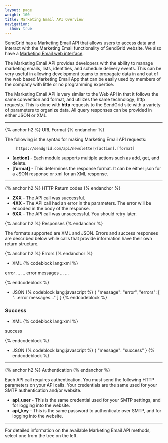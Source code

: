```yaml
---
layout: page
weight: 100
title: Marketing Email API Overview
navigation:
  show: true
---
```


SendGrid has a Marketing Email API that allows users to access data and interact with the Marketing Email functionality of SendGrid website. We also have a [Marketing Email web interface]({{root_url}}/Marketing_Emails/index.html).

The Marketing Email API provides developers with the ability to manage marketing emails, lists, identities, and schedule delivery events. This can be very useful in allowing development teams to propagate data in and out of the web based Marketing Email App that can be easily used by members of the company with little or no programming expertise.

The Marketing Email API is very similar to the Web API in that it follows the same convention and format, and utilizes the same technology; http requests. This is done with **http** requests to the SendGrid site with a variety of parameters to organize data. All query responses can be provided in either JSON or XML.  

* * * * *


{% anchor h2 %} URL Format {% endanchor %}


The following is the syntax for making Marketing Email API requests:

`     https://sendgrid.com/api/newsletter/[action].[format]`

-   **[action]** - Each module supports multiple actions such as add, get, and delete.
-   **[format]** - This determines the response format. It can be either json for a JSON response or xml for an XML response.

* * * * *


{% anchor h2 %} HTTP Return codes {% endanchor %}


-   **2XX** - The API call was successful.
-   **4XX** - The API call had an error in the parameters. The error will be encoded in the body of the response.
-   **5XX** - The API call was unsuccessful. You should retry later.


{% anchor h2 %} Responses {% endanchor %}


The formats supported are XML and JSON. Errors and success responses are described below while calls that provide information have their own return structure.


{% anchor h2 %} Errors {% endanchor %}


-   XML 
{% codeblock lang:xml %}
<?xml version="1.0" encoding="ISO-8859-1"?>

<result>
   <message>error</message>
   <errors>
      ...
      <error>... error messages ...</error>
      ...
   </errors>
</result>

{% endcodeblock %}

-   JSON 
{% codeblock lang:javascript %}
{
  "message": "error",
  "errors": [
    "...error messages..."
  ]
}
{% endcodeblock %}


### Success

-   XML 
{% codeblock lang:xml %}
<?xml version="1.0" encoding="ISO-8859-1"?>

<result> success </result>

{% endcodeblock %}

-   JSON 
{% codeblock lang:javascript %}
{
  "message": "success"
}
{% endcodeblock %}


* * * * *


{% anchor h2 %} Authentication {% endanchor %}


Each API call requires authentication. You must send the following HTTP parameters on your API calls. Your credentials are the same used for your SMTP authentication and/or website.

-   **api_user** - This is the same credential used for your SMTP settings, and for logging into the website.
-   **api_key** - This is the same password to authenticate over SMTP, and for logging into the website.

* * * * *

For detailed information on the available Marketing Email API methods, select one from the tree on the left.
